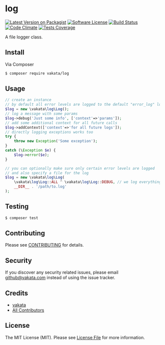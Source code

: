 # log

[![Latest Version on Packagist][ico-version]][link-packagist]
[![Software License][ico-license]](LICENSE.md)
[![Build Status][ico-travis]][link-travis]
[![Code Climate][ico-cc]][link-cc]
[![Tests Coverage][ico-cc-coverage]][link-cc]

A file logger class.

## Install

Via Composer

``` bash
$ composer require vakata/log
```

## Usage

``` php
// create an instance
// by default all error levels are logged to the default "error_log" location
$log = new \vakata\log\Log();
// log a message with some params
$log->debug('Just some info', ['context'=>'params']);
// add some additional context for all future calls
$log->addContext(['context'=>'for all future logs']);
// directly logging exceptions works too
try {
    throw new Exception('Some exception');
}
catch (\Exception $e) {
    $log->error($e);
}

// you can optionally make sure only certain error levels are logged
// and also specify a file for the log
$log = new \vakata\log\Log(
    \vakata\log\Log::ALL ^ \vakata\log\Log::DEBUG, // we log everything but debug
    __DIR__ . '/path/to.log'
);
```

## Testing

``` bash
$ composer test
```


## Contributing

Please see [CONTRIBUTING](CONTRIBUTING.md) for details.

## Security

If you discover any security related issues, please email github@vakata.com instead of using the issue tracker.

## Credits

- [vakata][link-author]
- [All Contributors][link-contributors]

## License

The MIT License (MIT). Please see [License File](LICENSE.md) for more information. 

[ico-version]: https://img.shields.io/packagist/v/vakata/log.svg?style=flat-square
[ico-license]: https://img.shields.io/badge/license-MIT-brightgreen.svg?style=flat-square
[ico-travis]: https://img.shields.io/travis/vakata/log/master.svg?style=flat-square
[ico-scrutinizer]: https://img.shields.io/scrutinizer/coverage/g/vakata/log.svg?style=flat-square
[ico-code-quality]: https://img.shields.io/scrutinizer/g/vakata/log.svg?style=flat-square
[ico-downloads]: https://img.shields.io/packagist/dt/vakata/log.svg?style=flat-square
[ico-cc]: https://img.shields.io/codeclimate/github/vakata/log.svg?style=flat-square
[ico-cc-coverage]: https://img.shields.io/codeclimate/coverage/github/vakata/log.svg?style=flat-square

[link-packagist]: https://packagist.org/packages/vakata/log
[link-travis]: https://travis-ci.org/vakata/log
[link-scrutinizer]: https://scrutinizer-ci.com/g/vakata/log/code-structure
[link-code-quality]: https://scrutinizer-ci.com/g/vakata/log
[link-downloads]: https://packagist.org/packages/vakata/log
[link-author]: https://github.com/vakata
[link-contributors]: ../../contributors
[link-cc]: https://codeclimate.com/github/vakata/log

